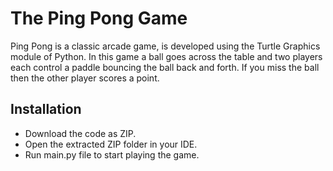 
# The Ping Pong Game

Ping Pong is a classic arcade game, is developed using the Turtle Graphics module of Python.
In this game a ball goes across the table and two players each control a paddle bouncing the ball back and forth. If you miss the ball then the other player scores a point.
 
## Installation

- Download the code as ZIP.
- Open the extracted ZIP folder in your IDE.
- Run main.py file to start playing the game.


